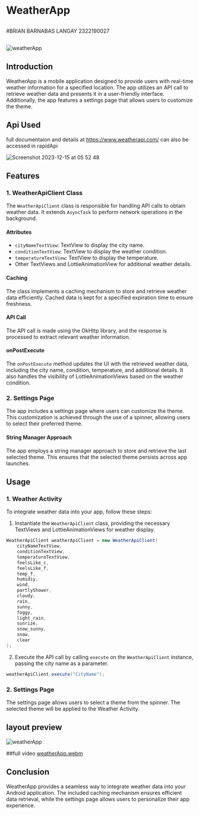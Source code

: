 # WeatherApp 

##
#BRIAN BARNABAS LANGAY
2322190027
##


![weatherApp](https://github.com/brianlangay4/WeatherApp/assets/67788456/ea2dc67b-af9f-4248-8a82-81ae766ac05f)


## Introduction
WeatherApp is a mobile application designed to provide users with real-time weather information for a specified location. The app utilizes an API call to retrieve weather data and presents it in a user-friendly interface. Additionally, the app features a settings page that allows users to customize the theme.


## Api Used
full documentaion and details at https://www.weatherapi.com/ can also be accessed in rapidApi 

![Screenshot 2023-12-15 at 05 52 48](https://github.com/brianlangay4/WeatherApp/assets/67788456/81c6ea36-9474-4515-b79f-f83c3de800e2)


## Features

### 1. WeatherApiClient Class
The `WeatherApiClient` class is responsible for handling API calls to obtain weather data. It extends `AsyncTask` to perform network operations in the background.

#### Attributes
- `cityNameTextView`: TextView to display the city name.
- `conditionTextView`: TextView to display the weather condition.
- `temperatureTextView`: TextView to display the temperature.
- Other TextViews and LottieAnimationView for additional weather details.

#### Caching
The class implements a caching mechanism to store and retrieve weather data efficiently. Cached data is kept for a specified expiration time to ensure freshness.

#### API Call
The API call is made using the OkHttp library, and the response is processed to extract relevant weather information.

#### onPostExecute
The `onPostExecute` method updates the UI with the retrieved weather data, including the city name, condition, temperature, and additional details. It also handles the visibility of LottieAnimationViews based on the weather condition.

### 2. Settings Page
The app includes a settings page where users can customize the theme. This customization is achieved through the use of a spinner, allowing users to select their preferred theme.

#### String Manager Approach
The app employs a string manager approach to store and retrieve the last selected theme. This ensures that the selected theme persists across app launches.

## Usage

### 1. Weather Activity
To integrate weather data into your app, follow these steps:

1. Instantiate the `WeatherApiClient` class, providing the necessary TextViews and LottieAnimationViews for weather display.

```java
WeatherApiClient weatherApiClient = new WeatherApiClient(
    cityNameTextView,
    conditionTextView,
    temperatureTextView,
    feelsLike_c,
    feelsLike_f,
    temp_f,
    humidiy,
    wind,
    partlyShower,
    cloudy,
    rain,
    sunny,
    foggy,
    light_rain,
    sunrize,
    snow_sunny,
    snow,
    clear
);
```

2. Execute the API call by calling `execute` on the `WeatherApiClient` instance, passing the city name as a parameter.

```java
weatherApiClient.execute("CityName");
```

### 2. Settings Page
The settings page allows users to select a theme from the spinner. The selected theme will be applied to the Weather Activity.

## layout preview

![weatherApp](https://github.com/brianlangay4/WeatherApp/assets/67788456/d5e761b5-a0cd-4448-ac35-bb625e407879)


##full video
[weatherApp.webm](https://github.com/brianlangay4/WeatherApp/assets/67788456/00820071-c2aa-48cc-8180-e404ec3362b2)



## Conclusion
WeatherApp provides a seamless way to integrate weather data into your Android application. The included caching mechanism ensures efficient data retrieval, while the settings page allows users to personalize their app experience.
